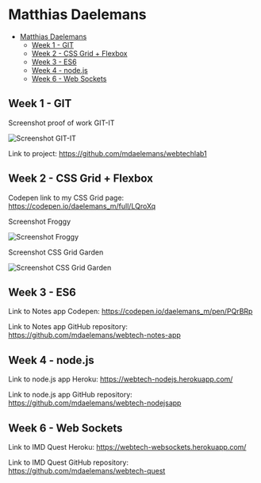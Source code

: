# Matthias Daelemans

<!-- TOC -->

- [Matthias Daelemans](#matthias-daelemans)
    - [Week 1 - GIT](#week-1---git)
    - [Week 2 - CSS Grid + Flexbox](#week-2---css-grid--flexbox)
    - [Week 3 - ES6](#week-3---es6)
    - [Week 4 - node.js](#week-4---nodejs)
    - [Week 6 - Web Sockets](#week-6---web-sockets)

<!-- /TOC -->

## Week 1 - GIT

Screenshot proof of work GIT-IT

![Screenshot GIT-IT](http://develooping.be/webtech/screenshot_gitit.png)

Link to project: https://github.com/mdaelemans/webtechlab1

## Week 2 - CSS Grid + Flexbox

Codepen link to my CSS Grid page: https://codepen.io/daelemans_m/full/LQroXq

Screenshot Froggy

![Screenshot Froggy](http://develooping.be/webtech/screenshot_froggy.png)

Screenshot CSS Grid Garden

![Screenshot CSS Grid Garden](http://develooping.be/webtech/screenshot_cssgridgarden.png)

## Week 3 - ES6

Link to Notes app Codepen: https://codepen.io/daelemans_m/pen/PQrBRp

Link to Notes app GitHub repository: https://github.com/mdaelemans/webtech-notes-app

## Week 4 - node.js

Link to node.js app Heroku: https://webtech-nodejs.herokuapp.com/

Link to node.js app GitHub repository: https://github.com/mdaelemans/webtech-nodejsapp

## Week 6 - Web Sockets

Link to IMD Quest Heroku: https://webtech-websockets.herokuapp.com/

Link to IMD Quest GitHub repository: https://github.com/mdaelemans/webtech-quest